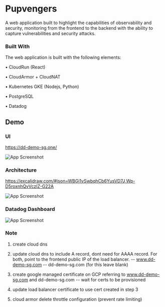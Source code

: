 # Pupvengers

A web application built to highlight the capabilities of observability and security, monitoring from the frontend to the backend with the ability to capture vulnerabilities and security attacks.

### Built With
The web application is built with the following elements:

• CloudRun (React)

• CloudArmor + CloudNAT

• Kubernetes GKE (Nodejs, Python)

• PostgreSQL

• Datadog


## Demo

### UI
https://dd-demo-sg.one/

![App Screenshot](https://i.imgur.com/8jwCoTY.png)

### Architecture
https://excalidraw.com/#json=WBGj1vSwbqhCb6YusVD7J,Wp-D5roxnhQvVczIZ-G22A

![App Screenshot](https://i.imgur.com/ameGo3w.png)

### Datadog Dashboard

![App Screenshot](https://i.imgur.com/ct1cT6L.png)





### Note

1. create cloud dns

2. update cloud dns to include A record, dont need for AAAA record. For both, point to the frontend public IP of the load balancer.
-- www.dd-demo-sg.com
-- dd-demo-sg.com (for this leave blank)
   
3. create google managed certificate on GCP referring to www.dd-demo-sg.com and dd-demo-sg.com
-- wait for certs to be provisioned
   
4. update load balancer certificate to use cert created in step 3

5. cloud armor delete throttle configuration (prevent rate limiting)






